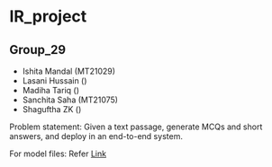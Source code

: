 # IR_project

## Group_29

+ Ishita Mandal (MT21029)
+ Lasani Hussain ()
+ Madiha Tariq ()
+ Sanchita Saha (MT21075)
+ Shaguftha ZK ()

Problem statement: Given a text passage, generate MCQs and short answers, and deploy in an end-to-end system.

For model files: Refer [Link](https://drive.google.com/drive/folders/1-kLtMFs_7k_N-sMhNvegECL9vEkv24XV?usp=sharing)
